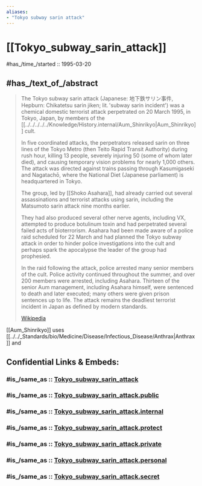 ```yaml
---
aliases:
- "Tokyo subway sarin attack"
---
```


# [[Tokyo_subway_sarin_attack]]

#has_/time_/started :: 1995-03-20 


## #has_/text_of_/abstract 

> The Tokyo subway sarin attack (Japanese: 地下鉄サリン事件, Hepburn: Chikatetsu sarin jiken; lit. 'subway sarin incident') 
> was a chemical domestic terrorist attack perpetrated on 20 March 1995, in Tokyo, Japan, 
> by members of the [[../../../../../Knowledge/History.internal/Aum_Shinrikyo|Aum_Shinrikyo]] cult. 
> 
> In five coordinated attacks, the perpetrators released sarin on three lines of the Tokyo Metro 
> (then Teito Rapid Transit Authority) during rush hour, killing 13 people, 
> severely injuring 50 (some of whom later died), and causing temporary vision problems for nearly 1,000 others. 
> The attack was directed against trains passing through Kasumigaseki and Nagatachō, 
> where the National Diet (Japanese parliament) is headquartered in Tokyo.
>
> The group, led by [[Shoko Asahara]], had already carried out several assassinations 
> and terrorist attacks using sarin, 
> including the Matsumoto sarin attack nine months earlier. 
> 
> They had also produced several other nerve agents, including VX, attempted to produce botulinum toxin 
> and had perpetrated several failed acts of bioterrorism. 
> Asahara had been made aware of a police raid scheduled for 22 March 
> and had planned the Tokyo subway attack in order to hinder police investigations into the cult 
> and perhaps spark the apocalypse the leader of the group had prophesied.
>
> In the raid following the attack, police arrested many senior members of the cult. 
> Police activity continued throughout the summer, and over 200 members were arrested, including Asahara. 
> Thirteen of the senior Aum management, including Asahara himself, were sentenced to death and later executed; 
> many others were given prison sentences up to life. 
> The attack remains the deadliest terrorist incident in Japan as defined by modern standards.
>
> [Wikipedia](https://en.wikipedia.org/wiki/Tokyo%20subway%20sarin%20attack) 

[[Aum_Shinrikyo]]  uses [[../../_Standards/bio/Medicine/Disease/Infectious_Disease/Anthrax|Anthrax]] and 
## Confidential Links & Embeds: 

### #is_/same_as :: [Tokyo_subway_sarin_attack](/_Standards/Society/Military/War/Terrorism/Tokyo_subway_sarin_attack.md) 

### #is_/same_as :: [Tokyo_subway_sarin_attack.public](/_public/Society/Military/War/Terrorism/Tokyo_subway_sarin_attack.public.md) 

### #is_/same_as :: [Tokyo_subway_sarin_attack.internal](/_internal/Society/Military/War/Terrorism/Tokyo_subway_sarin_attack.internal.md) 

### #is_/same_as :: [Tokyo_subway_sarin_attack.protect](/_protect/Society/Military/War/Terrorism/Tokyo_subway_sarin_attack.protect.md) 

### #is_/same_as :: [Tokyo_subway_sarin_attack.private](/_private/Society/Military/War/Terrorism/Tokyo_subway_sarin_attack.private.md) 

### #is_/same_as :: [Tokyo_subway_sarin_attack.personal](/_personal/Society/Military/War/Terrorism/Tokyo_subway_sarin_attack.personal.md) 

### #is_/same_as :: [Tokyo_subway_sarin_attack.secret](/_secret/Society/Military/War/Terrorism/Tokyo_subway_sarin_attack.secret.md)

